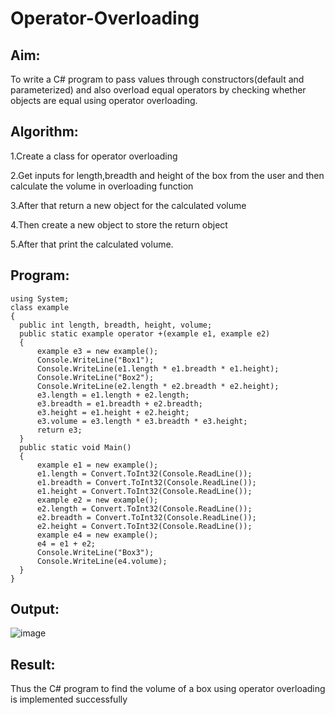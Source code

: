 # Operator-Overloading

## Aim:
 To write a C# program to pass values through constructors(default and parameterized) and also overload equal operators by checking whether objects are equal using operator overloading. 
 
 ## Algorithm:
 1.Create a class for operator overloading

2.Get inputs for length,breadth and height of the box from the user and then calculate the volume in overloading function

3.After that return a new object for the calculated volume

4.Then create a new object to store the return object

5.After that print the calculated volume.
 
 
 ## Program:
 ```
 using System;
class example
{
   public int length, breadth, height, volume;
   public static example operator +(example e1, example e2)
   {
       example e3 = new example();
       Console.WriteLine("Box1");
       Console.WriteLine(e1.length * e1.breadth * e1.height);
       Console.WriteLine("Box2");
       Console.WriteLine(e2.length * e2.breadth * e2.height);
       e3.length = e1.length + e2.length;
       e3.breadth = e1.breadth + e2.breadth;
       e3.height = e1.height + e2.height;
       e3.volume = e3.length * e3.breadth * e3.height;
       return e3;
   }
   public static void Main()
   {
       example e1 = new example();
       e1.length = Convert.ToInt32(Console.ReadLine());
       e1.breadth = Convert.ToInt32(Console.ReadLine());
       e1.height = Convert.ToInt32(Console.ReadLine());
       example e2 = new example();
       e2.length = Convert.ToInt32(Console.ReadLine());
       e2.breadth = Convert.ToInt32(Console.ReadLine());
       e2.height = Convert.ToInt32(Console.ReadLine());
       example e4 = new example();
       e4 = e1 + e2;
       Console.WriteLine("Box3");
       Console.WriteLine(e4.volume);
   }
}
```
 
 
 ## Output:
![image](https://github.com/srinivas-aids/Operator-Overloading/assets/93427183/6b9a5357-c955-487b-a91d-d40f53c2e741)

 
 
 ## Result:
 Thus the C# program to find the volume of a box using operator overloading is implemented successfully
